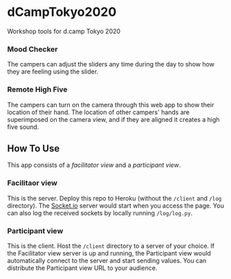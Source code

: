 # dCampTokyo2020

Workshop tools for d.camp Tokyo 2020

### Mood Checker

The campers can adjust the sliders any time during the day to show how they are feeling using the slider.

### Remote High Five

The campers can turn on the camera through this web app to show their location of their hand.
The location of other campers' hands are superimposed on the camera view, and if they are
aligned it creates a high five sound.

## How To Use

This app consists of a _facilitator view_ and a _participant view_.

### Facilitaor view

This is the server. Deploy this repo to Heroku (without the `/client` and `/log` directory). The [Socket.io](https://socket.io/) server would start when you access the page. You can also log the received sockets by locally running `/log/log.py`.

### Participant view

This is the client. Host the `/client` directory to a server of your choice. If the Facilitator view server is up and running, the Participant view would automatically connect to the server and start sending values. You can distribute the Participant view URL to your audience.
